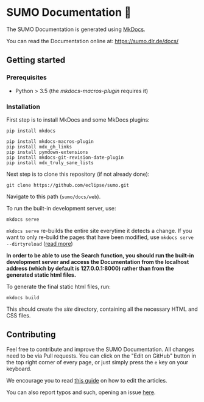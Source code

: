 # SUMO Documentation :book:

The SUMO Documentation is generated using [MkDocs](https://www.mkdocs.org/).

You can read the Documentation online at: <https://sumo.dlr.de/docs/>

## Getting started

### Prerequisites
- Python > 3.5 (the *mkdocs-macros-plugin* requires it)

### Installation
First step is to install MkDocs and some MkDocs plugins:
```
pip install mkdocs

pip install mkdocs-macros-plugin
pip install mdx_gh_links
pip install pymdown-extensions
pip install mkdocs-git-revision-date-plugin
pip install mdx_truly_sane_lists
```

Next step is to clone this repository (if not already done):
```
git clone https://github.com/eclipse/sumo.git
```

Navigate to this path (`sumo/docs/web`).

To run the built-in development server, use:
```
mkdocs serve
```

`mkdocs serve` re-builds the entire site everytime it detects a change. If you want to only re-build the pages that have been modified, use `mkdocs serve --dirtyreload` ([read more](https://www.mkdocs.org/about/release-notes/#support-for-dirty-builds-990))

**In order to be able to use the Search function, you should run the built-in development server and access the Documentation from the localhost address (which by default is 127.0.0.1:8000) rather than from the generated static html files.**

To generate the final static html files, run:
```
mkdocs build
```
This should create the *site* directory, containing all the necessary HTML and CSS files.

## Contributing

Feel free to contribute and improve the SUMO Documentation. All changes need to be via Pull requests.
You can click on the "Edit on GitHub" button in the top right corner of every page, or just simply press the `e` key on your keyboard.

We encourage you to read [this guide](https://sumo.dlr.de/docs/Editing_Articles.html) on how to edit the articles.

You can also report typos and such, opening an issue [here](https://github.com/eclipse/sumo/issues).
